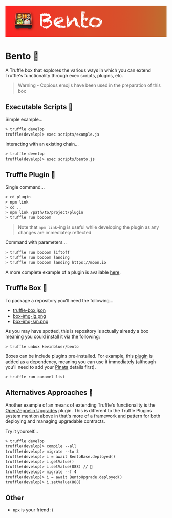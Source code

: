 ![image](box-img-sm.png)

# Bento 🍱

A Truffle box that explores the various ways in which you can extend Truffle's functionality through exec scripts, plugins, etc.

> Warning - Copious emojis have been used in the preparation of this box 

## Executable Scripts 🍣

Simple example...

```
> truffle develop
truffle(develop)> exec scripts/example.js
```

Interacting with an existing chain...

```
> truffle develop
truffle(develop)> exec scripts/bento.js
```

## Truffle Plugin 🍤

Single command...

```
> cd plugin
> npm link
> cd ..
> npm link /path/to/project/plugin
> truffle run boooom
```

> Note that `npm link`-ing is useful while developing the plugin as any changes are immediately reflected

Command with parameters...

```
> truffle run boooom liftoff
> truffle run boooom landing
> truffle run boooom landing https://moon.io
```

A more complete example of a plugin is available [here](https://github.com/kevinbluer/truffle-plugin-caramel).

## Truffle Box 🥒

To package a repository you'll need the following...

- [truffle-box.json](truffle-box.json)
- [box-img-lg.png](box-img-lg.png)
- [box-img-sm.png](box-img-sm.png)

As you may have spotted, this is repository is actually already a box meaning you could install it via the following:

```
> truffle unbox kevinbluer/bento
```

Boxes can be include plugins pre-installed. For example, this [plugin](https://github.com/kevinbluer/truffle-plugin-caramel) is added as a dependency, meaning you can use it immediately (although you'll need to add your [Pinata](https://pinata.cloud/) details first).

```
> truffle run caramel list
```

## Alternatives Approaches 🦞

Another example of an means of extending Truffle's functionality is the [OpenZeppelin Upgrades](https://docs.openzeppelin.com/upgrades-plugins/1.x/) plugin. This is different to the Truffle Plugins system mention above in that's more of a framework and pattern for both deploying and managing upgradable contracts.

Try it yourself...

```
> truffle develop
truffle(develop)> compile --all
truffle(develop)> migrate --to 3
truffle(develop)> i = await BentoBase.deployed()
truffle(develop)> i.getValue() 
truffle(develop)> i.setValue(888) // 🚫
truffle(develop)> migrate --f 4
truffle(develop)> i = await BentoUpgrade.deployed()
truffle(develop)> i.setValue(888)
```

## Other

- `npx` is your friend :)